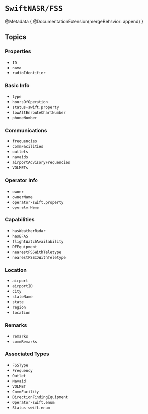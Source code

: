# ``SwiftNASR/FSS``

@Metadata {
    @DocumentationExtension(mergeBehavior: append)
}

## Topics

### Properties

- ``ID``
- ``name``
- ``radioIdentifier``

### Basic Info

- ``type``
- ``hoursOfOperation``
- ``status-swift.property``
- ``lowAltEnrouteChartNumber``
- ``phoneNumber``

### Communications

- ``frequencies``
- ``commFacilities``
- ``outlets``
- ``navaids``
- ``airportAdvisoryFrequencies``
- ``VOLMETs``

### Operator Info

- ``owner``
- ``ownerName``
- ``operator-swift.property``
- ``operatorName``

### Capabilities

- ``hasWeatherRadar``
- ``hasEFAS``
- ``flightWatchAvailability``
- ``DFEquipment``
- ``nearestFSSWithTeletype``
- ``nearestFSSIDWithTeletype``

### Location

- ``airport``
- ``airportID``
- ``city``
- ``stateName``
- ``state``
- ``region``
- ``location``

### Remarks

- ``remarks``
- ``commRemarks``

### Associated Types

- ``FSSType``
- ``Frequency``
- ``Outlet``
- ``Navaid``
- ``VOLMET``
- ``CommFacility``
- ``DirectionFindingEquipment``
- ``Operator-swift.enum``
- ``Status-swift.enum``

